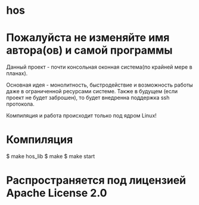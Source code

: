 # hos

# Пожалуйста не изменяйте имя автора(ов) и самой программы

Данный проект - почти консольная оконная система(по крайней мере в планах).

Основная идея - монолитность, быстродействие и возможность работы даже в ограниченной ресурсами системе.
Также в будущем (если проект не будет заброшен), то будет внедренна поддержка ssh протокола.

Компиляция и работа происходит только под ядром Linux!

# Компиляция

$ make hos_lib
$ make
$ make start

# Распространяется под лицензией Apache License 2.0
